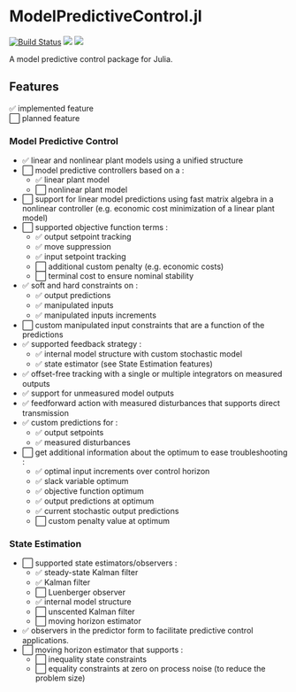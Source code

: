 # ModelPredictiveControl.jl

[![Build Status](https://github.com/franckgaga/ModelPredictiveControl.jl/actions/workflows/CI.yml/badge.svg?branch=main)](https://github.com/franckgaga/ModelPredictiveControl.jl/actions/workflows/CI.yml?query=branch%3Amain)
[![](https://img.shields.io/badge/docs-stable-blue.svg)](https://franckgaga.github.io/ModelPredictiveControl.jl/stable)
[![](https://img.shields.io/badge/docs-dev-blue.svg)](https://franckgaga.github.io/ModelPredictiveControl.jl/dev)

A model predictive control package for Julia.

## Features

✅ implemented feature  
⬜ planned feature

### Model Predictive Control

- ✅ linear and nonlinear plant models using a unified structure
- ⬜ model predictive controllers based on a :
  - ✅ linear plant model
  - ⬜ nonlinear plant model
- ⬜ support for linear model predictions using fast matrix algebra in a nonlinear
  controller (e.g. economic cost minimization of a linear plant model)
- ⬜ supported objective function terms :
  - ✅ output setpoint tracking
  - ✅ move suppression
  - ✅ input setpoint tracking
  - ⬜ additional custom penalty (e.g. economic costs)
  - ⬜ terminal cost to ensure nominal stability
- ✅ soft and hard constraints on :
  - ✅ output predictions
  - ✅ manipulated inputs
  - ✅ manipulated inputs increments
- ⬜ custom manipulated input constraints that are a function of the predictions
- ✅ supported feedback strategy :
  - ✅ internal model structure with custom stochastic model
  - ✅ state estimator (see State Estimation features)
- ✅ offset-free tracking with a single or multiple integrators on measured outputs
- ✅ support for unmeasured model outputs
- ✅ feedforward action with measured disturbances that supports direct transmission
- ✅ custom predictions for :
  - ✅ output setpoints
  - ✅ measured disturbances
- ⬜ get additional information about the optimum to ease troubleshooting :
  - ✅ optimal input increments over control horizon
  - ✅ slack variable optimum
  - ✅ objective function optimum
  - ✅ output predictions at optimum
  - ✅ current stochastic output predictions
  - ⬜ custom penalty value at optimum

### State Estimation

- ⬜ supported state estimators/observers :
  - ✅ steady-state Kalman filter
  - ✅ Kalman filter
  - ⬜ Luenberger observer
  - ✅ internal model structure
  - ⬜ unscented Kalman filter
  - ⬜ moving horizon estimator
- ✅ observers in the predictor form to facilitate predictive control applications.
- ⬜ moving horizon estimator that supports :
  - ⬜ inequality state constraints
  - ⬜ equality constraints at zero on process noise (to reduce the problem size)